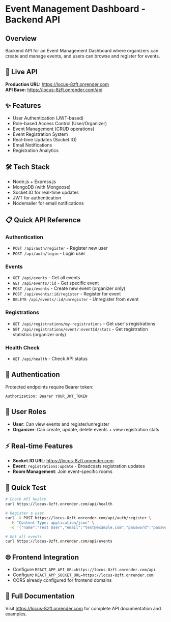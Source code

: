 # Event Management Dashboard - Backend API

## Overview
Backend API for an Event Management Dashboard where organizers can create and manage events, and users can browse and register for events.

## 🚀 Live API
**Production URL:** https://locus-8zft.onrender.com  
**API Base:** https://locus-8zft.onrender.com/api

## ✨ Features
- User Authentication (JWT-based)
- Role-based Access Control (User/Organizer)
- Event Management (CRUD operations)
- Event Registration System
- Real-time Updates (Socket.IO)
- Email Notifications
- Registration Analytics

## 🛠️ Tech Stack
- Node.js + Express.js
- MongoDB (with Mongoose)
- Socket.IO for real-time updates
- JWT for authentication
- Nodemailer for email notifications

## 📋 Quick API Reference

### Authentication
- `POST /api/auth/register` - Register new user
- `POST /api/auth/login` - Login user

### Events
- `GET /api/events` - Get all events
- `GET /api/events/:id` - Get specific event
- `POST /api/events` - Create new event (organizer only)
- `POST /api/events/:id/register` - Register for event
- `DELETE /api/events/:id/unregister` - Unregister from event

### Registrations
- `GET /api/registrations/my-registrations` - Get user's registrations
- `GET /api/registrations/event/:eventId/stats` - Get registration statistics (organizer only)

### Health Check
- `GET /api/health` - Check API status

## 🔐 Authentication
Protected endpoints require Bearer token:
```
Authorization: Bearer YOUR_JWT_TOKEN
```

## 👥 User Roles
- **User**: Can view events and register/unregister
- **Organizer**: Can create, update, delete events + view registration stats

## ⚡ Real-time Features
- **Socket.IO URL**: https://locus-8zft.onrender.com
- **Event**: `registrations:update` - Broadcasts registration updates
- **Room Management**: Join event-specific rooms

## 🧪 Quick Test
```bash
# Check API health
curl https://locus-8zft.onrender.com/api/health

# Register a user
curl -X POST https://locus-8zft.onrender.com/api/auth/register \
  -H "Content-Type: application/json" \
  -d '{"name":"Test User","email":"test@example.com","password":"password123","role":"user"}'

# Get all events
curl https://locus-8zft.onrender.com/api/events
```

## 🌐 Frontend Integration
- Configure `REACT_APP_API_URL=https://locus-8zft.onrender.com/api`
- Configure `REACT_APP_SOCKET_URL=https://locus-8zft.onrender.com`
- CORS already configured for frontend domains

## 📖 Full Documentation
Visit https://locus-8zft.onrender.com for complete API documentation and examples.